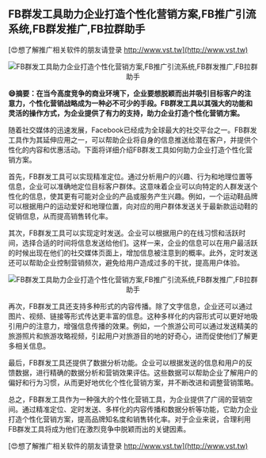 ## **FB群发工具助力企业打造个性化营销方案,FB推广引流系统,FB群发推广,FB拉群助手**

[😍想了解推广相关软件的朋友请登录 http://www.vst.tw](http://www.vst.tw)

 <center><img src="https://vst.tw/MP4/tuiguang/png/7.png" alt="FB群发工具助力企业打造个性化营销方案,FB推广引流系统,FB群发推广,FB拉群助手"></center>

**😄摘要：在当今高度竞争的商业环境下，企业要想脱颖而出并吸引目标客户的注意力，个性化营销战略成为一种必不可少的手段。FB群发工具以其强大的功能和灵活的操作方式，为企业提供了有力的支持，助力企业打造个性化营销方案。**

随着社交媒体的迅速发展，Facebook已经成为全球最大的社交平台之一。FB群发工具作为其延伸应用之一，可以帮助企业将自身的信息推送给潜在客户，并提供个性化的内容和优惠活动。下面将详细介绍FB群发工具如何助力企业打造个性化营销方案。

首先，FB群发工具可以实现精准定位。通过分析用户的兴趣、行为和地理位置等信息，企业可以准确地定位目标客户群体。这意味着企业可以向特定的人群发送个性化的信息，使其更有可能对企业的产品或服务产生兴趣。例如，一个运动鞋品牌可以根据用户的运动爱好和地理位置，向对应的用户群体发送关于最新款运动鞋的促销信息，从而提高销售转化率。

其次，FB群发工具可以实现定时发送。企业可以根据用户的在线习惯和活跃时间，选择合适的时间将信息发送给他们。这样一来，企业的信息可以在用户最活跃的时候出现在他们的社交媒体页面上，增加信息被注意到的概率。此外，定时发送还可以帮助企业控制营销频次，避免给用户造成过多的干扰，提高用户体验。

 <center><img src="https://vst.tw/MP4/tuiguang/png/8.png" alt="FB群发工具助力企业打造个性化营销方案,FB推广引流系统,FB群发推广,FB拉群助手"></center>

再次，FB群发工具还支持多种形式的内容传播。除了文字信息，企业还可以通过图片、视频、链接等形式传达更丰富的信息。这种多样化的内容形式可以更好地吸引用户的注意力，增强信息传播的效果。例如，一个旅游公司可以通过发送精美的旅游照片和旅游攻略视频，引起用户对旅游目的地的好奇心，进而促使他们了解更多相关信息。

最后，FB群发工具还提供了数据分析功能。企业可以根据发送的信息和用户的反馈数据，进行精确的数据分析和营销效果评估。这些数据可以帮助企业了解用户的偏好和行为习惯，从而更好地优化个性化营销方案，并不断改进和调整营销策略。

总之，FB群发工具作为一种强大的个性化营销工具，为企业提供了广阔的营销空间。通过精准定位、定时发送、多样化的内容传播和数据分析等功能，它助力企业打造个性化营销方案，提高品牌知名度和销售转化率。对于企业来说，合理利用FB群发工具将成为他们在激烈竞争中脱颖而出的关键因素。

[😍想了解推广相关软件的朋友请登录 http://www.vst.tw](http://www.vst.tw)



